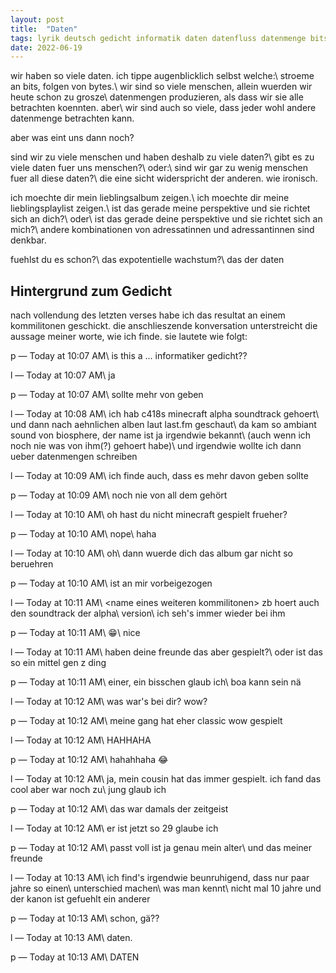 ```yaml
---
layout: post
title:  "Daten"
tags: lyrik deutsch gedicht informatik daten datenfluss datenmenge bits bytes gen-z millenial minecraft wow
date: 2022-06-19
---
```


wir haben so viele daten. ich tippe augenblicklich selbst welche:\\
stroeme an bits, folgen von bytes.\\
wir sind so viele menschen, allein wuerden wir heute schon zu grosze\\
datenmengen produzieren, als dass wir sie alle betrachten koennten. aber\\
wir sind auch so viele, dass jeder wohl andere datenmenge betrachten kann. 

aber was eint uns dann noch?

sind wir zu viele menschen und haben deshalb zu viele daten?\\
gibt es zu viele daten fuer uns menschen?\\
oder:\\
sind wir gar zu wenig menschen fuer all diese daten?\\
die eine sicht widerspricht der anderen. wie ironisch. 

ich moechte dir mein lieblingsalbum zeigen.\\
ich moechte dir meine lieblingsplaylist zeigen.\\
ist das gerade meine perspektive und sie richtet sich an dich?\\
oder\\
ist das gerade deine perspektive und sie richtet sich an mich?\\
andere kombinationen von adressatinnen und adressantinnen sind denkbar.

fuehlst du es schon?\\
das expotentielle wachstum?\\
das der daten


## Hintergrund zum Gedicht

nach vollendung des letzten verses habe ich das resultat an einem kommilitonen geschickt. die anschlieszende konversation unterstreicht die aussage meiner worte, wie ich finde. sie lautete wie folgt:

p — Today at 10:07 AM\\
is this a ... informatiker gedicht??

l — Today at 10:07 AM\\
ja

p — Today at 10:07 AM\\
sollte mehr von geben

l — Today at 10:08 AM\\
ich hab c418s minecraft alpha soundtrack gehoert\\
und dann nach aehnlichen alben laut last.fm geschaut\\
da kam so ambiant sound von biosphere, der name ist ja irgendwie bekannt\\
(auch wenn ich noch nie was von ihm(?) gehoert habe)\\
und irgendwie wollte ich dann ueber datenmengen schreiben

l — Today at 10:09 AM\\
ich finde auch, dass es mehr davon geben sollte

p — Today at 10:09 AM\\
noch nie von all dem gehört

l — Today at 10:10 AM\\
oh hast du nicht minecraft gespielt frueher?

p — Today at 10:10 AM\\
nope\\
haha

l — Today at 10:10 AM\\
oh\\
dann wuerde dich das album gar nicht so beruehren

p — Today at 10:10 AM\\
ist an mir vorbeigezogen

l — Today at 10:11 AM\\
\<name eines weiteren kommilitonen\> zb hoert auch den soundtrack der alpha\\
version\\
ich seh's immer wieder bei ihm

p — Today at 10:11 AM\\
😁\\
nice

l — Today at 10:11 AM\\
haben deine freunde das aber gespielt?\\
oder ist das so ein mittel gen z ding

p — Today at 10:11 AM\\
einer, ein bisschen glaub ich\\
boa kann sein nä

l — Today at 10:12 AM\\
was war's bei dir? wow?

p — Today at 10:12 AM\\
meine gang hat eher classic wow gespielt

l — Today at 10:12 AM\\
HAHHAHA

p — Today at 10:12 AM\\
hahahhaha
😂

l — Today at 10:12 AM\\
ja, mein cousin hat das immer gespielt. ich fand das cool aber war noch zu\\
jung glaub ich

p — Today at 10:12 AM\\
das war damals der zeitgeist

l — Today at 10:12 AM\\
er ist jetzt so 29 glaube ich

p — Today at 10:12 AM\\
passt voll ist ja genau mein alter\\
und das meiner freunde 

l — Today at 10:13 AM\\
ich find's irgendwie beunruhigend, dass nur paar jahre so einen\\
unterschied machen\\
was man kennt\\
nicht mal 10 jahre und der kanon ist gefuehlt ein anderer

p — Today at 10:13 AM\\
schon, gä??
  
l — Today at 10:13 AM\\
daten.
  
p — Today at 10:13 AM\\
DATEN
